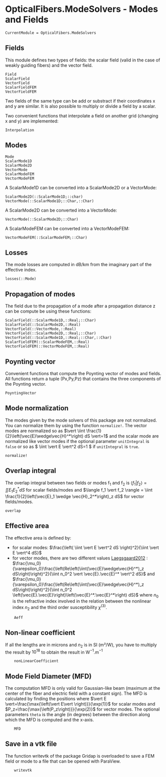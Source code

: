 # OpticalFibers.ModeSolvers - Modes and Fields

```@meta
CurrentModule = OpticalFibers.ModeSolvers
```

## Fields
This module defines two types of fields: the scalar field (valid in the case of weakly guiding fibers) and the vector field.
```@docs
Field
ScalarField
VectorField
ScalarFieldFEM
VectorFieldFEM
```
Two fields of the same type can be add or substract if their coordinates x and y are similar. It is also possible to multiply or divide a field by a scalar.

Two convenient functions that interpolate a field on another grid (changing x and y) are implemented:
```@docs
Interpolation
```

## Modes
```@docs
Mode
ScalarMode1D
ScalarMode2D
VectorMode
ScalarModeFEM
VectorModeFEM
```
A ScalarMode1D can be converted into a ScalarMode2D or a VectorMode:
```@docs
ScalarMode2D(::ScalarMode1D;::char)
VectorMode(::ScalarMode1D;::Char,::Char)
```
A ScalarMode2D can be converted into a VectorMode:
```@docs
VectorMode(::ScalarMode2D;::Char)
```

A ScalarModeFEM can be converted into a VectorModeFEM:
```@docs
VectorModeFEM(::ScalarModeFEM;::Char)
```

## Losses
The mode losses are computed in dB/km from the imaginary part of the effective index.
```@docs
losses(::Mode)
```

## Propagation of modes
The field due to the propagation of a mode after a propagation distance z can be compute be using these functions:
```@docs
ScalarField(::ScalarMode1D,::Real;::Char)
ScalarField(::ScalarMode2D,::Real)
VectorField(::VectorMode,::Real)
VectorField(::ScalarMode2D,::Real;::Char)
VectorField(::ScalarMode1D,::Real;::Char,::Char)
ScalarFieldFEM(::ScalarModeFEM,::Real)
VectorFieldFEM(::VectorModeFEM,::Real)
```

## Poynting vector
Convenient functions that compute the Poynting vector of modes and fields. All functions return a tuple (Px,Py,Pz) that contains the three components of the Poynting vector.
```@docs
PoyntingVector
```

## Mode normalization
The modes given by the mode solvers of this package are not normalized. You can normalize them by using the function `normalize!`.
The vector modes are normalized so as $\vert \iint \frac{1}{2}\left(\vec{E}\wedge\vec{H}^*\right) dS \vert=1$ and the scalar mode are normalized like vector modes if the optional parameter `unitIntegral` is `false` or so as $ \iint \vert E \vert^2 dS=1 $ if `unitIntegral` is `true`.
```@docs
normalize!
```

## Overlap integral
The overlap integral between two fields or modes f$_1$ and f$_2$ is $\langle f_1 \vert f_2 \rangle = \iint E_1 E_2^* dS$ for scalar fields/modes and $\langle f_1 \vert f_2 \rangle = \iint \frac{1}{2}\left(\vec{E}_1 \wedge \vec{H}_2^*\right)_z dS$ for vector fields/modes.  

```@docs
overlap
```

## Effective area
The effective area is defined by:
- for scalar modes: $\frac{\left( \iint \vert E \vert^2 dS \right)^2}{\iint \vert E \vert^4 dS}$
- for vector modes, there are two different values [Laegsgaard2012](@cite) : $\frac{\mu_0}{\varepsilon_0}\frac{\left(Re\left(\iint(\vec{E}\wedge\vec{H}^*)_z dS\right)\right)^2}{\iint n_0^2 \vert \vec{E}.\vec{E}^* \vert^2 dS}$ and $\frac{\mu_0}{\varepsilon_0}\frac{\left(Re\left(\iint(\vec{E}\wedge\vec{H}^*)_z dS\right)\right)^2}{\iint n_0^2 \left(\vec{E}.\vec{E}\right)\left(\vec{E}^*.\vec{E}^*\right) dS}$ where $n_0$ is the refractive index involved in the relation between the nonlinear index $n_2$ and the third order susceptibility $\chi^{(3)}$.

```@docs
    Aeff
```

## Non-linear coefficient
If all the lengths are in microns and $n_2$ is in SI (m²/W), you have to multiply the result by $10^{18}$ to obtain the result in W$^{-1}$.m$^{-1}$
```@docs
    nonLinearCoefficient
```

## Mode Field Diameter (MFD)
The computation MFD is only valid for Gaussian-like beam (maximum at the center of the fiber and electric field with a constant sign). The MFD is calculated by finding the positions where $\vert E \vert=\frac{\max{\left(\vert E\vert \right)}}{\exp(1)}$ for scalar modes and $P_z=\frac{\max{\left(P_z\right)}}{\exp(2)}$ for vector modes. The optional parameters `theta` is the angle (in degrees) between the direction along which the MFD is computed and the x-axis.
```@docs
    MFD
```

## Save in a vtk file
The function writevtk of the package Gridap is overloaded to save a FEM field or mode to a file that can be opened with ParaView.
```@docs
    writevtk
```
